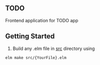 ## TODO
Frontend application for TODO app

## Getting Started
1. Build any .elm file in [src](./src/) directory using
``` console
elm make src/{YourFile}.elm
```
